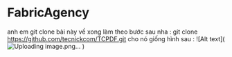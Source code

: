 # FabricAgency

anh em git clone bài này về xong làm theo bước sau nha : 
git clone https://github.com/tecnickcom/TCPDF.git
cho nó giống hình sau : ![Alt text](![Uploading image.png…]()
)
